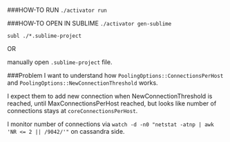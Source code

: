 ###HOW-TO RUN
`./activator run`

###HOW-TO OPEN IN SUBLIME
```./activator gen-sublime```

```subl ./*.sublime-project```

OR

manually open `.sublime-project` file.

###Problem
I want to understand how `PoolingOptions::ConnectionsPerHost` and `PoolingOptions::NewConnectionThreshold` works.

I expect them to add new connection when NewConnectionThreshold is reached, until MaxConnectionsPerHost reached, but looks like number of connections stays at `coreConnectionsPerHost`.

I monitor number of connections via `watch -d -n0 "netstat -atnp | awk 'NR <= 2 || /9042/'"` on cassandra side.
